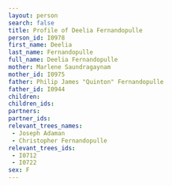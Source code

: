 ```yaml
---
layout: person
search: false
title: Profile of Deelia Fernandopulle
person_id: I0978
first_name: Deelia
last_name: Fernandopulle
full_name: Deelia Fernandopulle
mother: Marlene Saundragaynam
mother_id: I0975
father: Philip James "Quinton" Fernandopulle
father_id: I0944
children:
children_ids:
partners:
partner_ids:
relevant_trees_names:
 - Joseph Adaman
 - Christopher Fernandopulle
relevant_trees_ids:
 - I0712
 - I0722
sex: F
---
```


